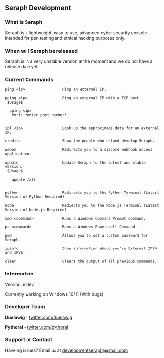 ## Seraph Development

### What is Seraph

Seraph is a lightweight, easy to use, advanced cyber security console intended for pen testing and ethical hacking purposes only.

### When will Seraph be released

Seraph is in a very unstable version at the moment and we do not have a release date yet.

### Current Commands


```
ping <ip>                 Ping an external IP.

pping <ip>                Ping an external IP with a TCP port.
 $Usage$

  pping <ip>
   Port: *enter port number*


ipl <ip>                  Look up the approximate data for an external IP.

credits                   Show the people who helped develop Seraph.

webem                     Redirects you to a discord webhook access application.

update                    Update Seraph to the latest and stable version.
 $Usage$

   update /all


python                    Redirects you to the Python Terminal (Latest Version of Python Required)

node                      Rediects you to the Node.js Terminal (Latest Version of Node.js Required)

cmd <command>             Runs a Windows Command Prompt Command.

ps <command>              Runs a Windows Powershell Command.

pwd                       Allows you to set a custom password for Seraph.

ipinfo                    Show information about you're External IPV4 and IPV6.

clear                     Clears the output of all previous commands.
```

 

### Information

Version: indev

Currently working on Windows 10/11 (With bugs)

### Developer Team

**Duelawig** - [twitter.com/Duelawig](https://twitter.com/Duelawig)

**Pythoral** - [twitter.com/pythoral](https://twitter.com/nazicrusader)

### Support or Contact

Haveing issues? Email us at developmentseraph@gmail.com
